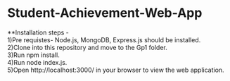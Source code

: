 # Student-Achievement-Web-App
**Installation steps -<br />
1)Pre requistes- Node.js, MongoDB, Express.js should be installed.<br />
2)Clone into this repository and move to the Gp1 folder.<br />
3)Run npm install.<br />
4)Run node index.js.<br />
5)Open http://localhost:3000/ in your browser to view the web application.<br />
